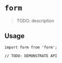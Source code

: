 # `form`

> TODO: description

## Usage

```
import form from 'form';

// TODO: DEMONSTRATE API
```
